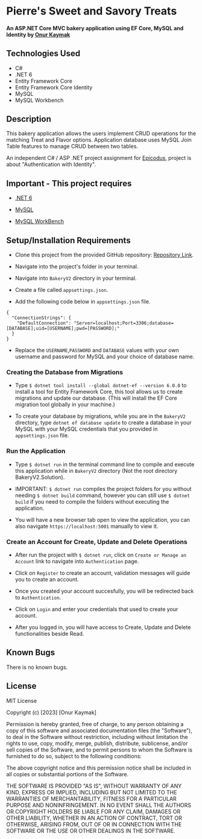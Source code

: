 # Pierre's Sweet and Savory Treats

#### An ASP.NET Core MVC bakery application using EF Core, MySQL and Identity by [Onur Kaymak](https://onurkaymak.com)

## Technologies Used

- C#
- .NET 6
- Entity Framework Core
- Entity Framework Core Identity
- MySQL
- MySQL Workbench

## Description

This bakery application allows the users implement CRUD operations for the matching Treat and Flavor options. Application database uses MySQL Join Table features to manage CRUD between two tables.

An independent C# / ASP .NET project assignment for [Epicodus](https://www.epicodus.com/), project is about "Authentication with Identity".

## Important - This project requires

- [.NET 6](https://dotnet.microsoft.com/en-us/download/dotnet/6.0)

- [MySQL](https://dev.mysql.com/downloads/mysql)

- [MySQL WorkBench](https://dev.mysql.com/downloads/workbench)

## Setup/Installation Requirements

- Clone this project from the provided GitHub repository: [Repository Link](https://github.com/onurkaymak/bakeryV2).

- Navigate into the project's folder in your terminal.

- Navigate into `BakeryV2` directory in your terminal.

- Create a file called `appsettings.json`.

- Add the following code below in `appsettings.json` file.

```
{
  "ConnectionStrings": {
    "DefaultConnection": "Server=localhost;Port=3306;database=[DATABASE];uid=[USERNAME];pwd=[PASSWORD];"
  }
}

```

- Replace the `USERNAME`,`PASSWORD` and `DATABASE` values with your own username and password for MySQL and your choice of database name.

### Creating the Database from Migrations

- Type `$ dotnet tool install --global dotnet-ef --version 6.0.0` to install a tool for Entity Framework Core, this tool allows us to create migrations and update our database. (This will install the EF Core migration tool globally in your machine.)

- To create your database by migrations, while you are in the `BakeryV2` directory, type `dotnet ef database update` to create a database in your MySQL with your MySQL credentials that you provided in `appsettings.json` file.

### Run the Application

- Type `$ dotnet run` in the terminal command line to compile and execute this application while in `BakeryV2` directory (Not the root directory BakeryV2.Solution).

- IMPORTANT: `$ dotnet run` compiles the project folders for you without needing `$ dotnet build` command, however you can still use `$ dotnet build` if you need to compile the folders without executing the application.

- You will have a new browser tab open to view the application, you can also navigate `https://localhost:5001` manually to view it.

### Create an Account for Create, Update and Delete Operations

- After run the project with `$ dotnet run`, click on `Create or Manage an Account` link to navigate into `Authentication` page.

- Click on `Register` to create an account, validation messages will guide you to create an account. 

- Once you created your account succesfully, you will be redirected back to `Authentication`.

- Click on `Login` and enter your credentials that used to create your account.

- After you logged in, you will have access to Create, Update and Delete functionalities beside Read.

## Known Bugs

There is no known bugs.

## License

MIT License

Copyright (c) [2023] [Onur Kaymak]

Permission is hereby granted, free of charge, to any person obtaining a copy
of this software and associated documentation files (the "Software"), to deal
in the Software without restriction, including without limitation the rights
to use, copy, modify, merge, publish, distribute, sublicense, and/or sell
copies of the Software, and to permit persons to whom the Software is
furnished to do so, subject to the following conditions:

The above copyright notice and this permission notice shall be included in all
copies or substantial portions of the Software.

THE SOFTWARE IS PROVIDED "AS IS", WITHOUT WARRANTY OF ANY KIND, EXPRESS OR
IMPLIED, INCLUDING BUT NOT LIMITED TO THE WARRANTIES OF MERCHANTABILITY,
FITNESS FOR A PARTICULAR PURPOSE AND NONINFRINGEMENT. IN NO EVENT SHALL THE
AUTHORS OR COPYRIGHT HOLDERS BE LIABLE FOR ANY CLAIM, DAMAGES OR OTHER
LIABILITY, WHETHER IN AN ACTION OF CONTRACT, TORT OR OTHERWISE, ARISING FROM,
OUT OF OR IN CONNECTION WITH THE SOFTWARE OR THE USE OR OTHER DEALINGS IN THE
SOFTWARE.
